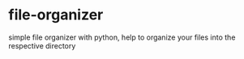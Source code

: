 # file-organizer
simple file organizer with python, help to organize your files into the respective directory
